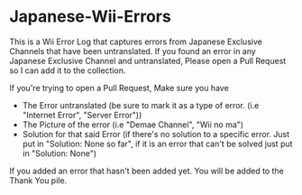 # Japanese-Wii-Errors

This is a Wii Error Log that captures errors from Japanese Exclusive Channels that have been untranslated. 
If you found an error in any Japanese Exclusive Channel and untranslated, Please open a Pull Request so I can add it to the collection.

If you're trying to open a Pull Request, Make sure you have
- The Error untranslated (be sure to mark it as a type of error. (i.e "Internet Error", "Server Error"))
- The Picture of the error (i.e "Demae Channel", "Wii no ma")
- Solution for that said Error (if there's no solution to a specific error. Just put in "Solution: None so far", if it is an error that can't be solved just put in "Solution: None")

If you added an error that hasn't been added yet. You will be added to the Thank You pile.
